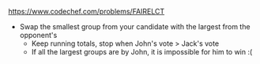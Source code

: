 https://www.codechef.com/problems/FAIRELCT


- Swap the smallest group from your candidate with the largest from the opponent's 
	- Keep running totals, stop when John's vote > Jack's vote
	- If all the largest groups are by John, it is impossible for him to win :(